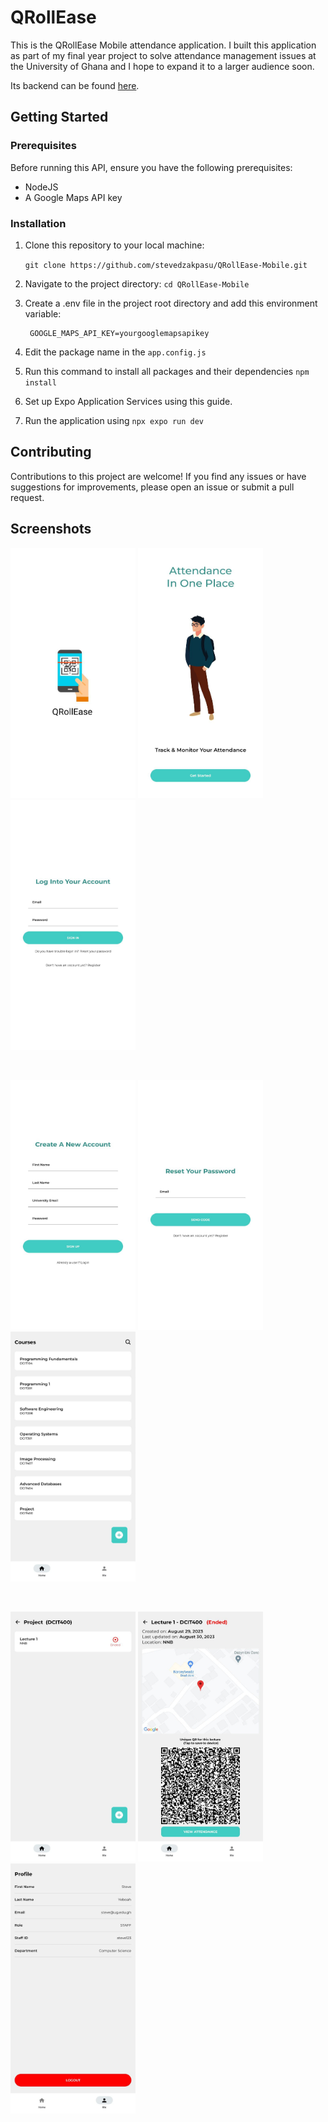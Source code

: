 # QRollEase

This is the QRollEase Mobile attendance application. I built this application as part of my final year project to solve attendance management issues at the University of Ghana and I hope to expand it to a larger audience soon.

Its backend can be found [here](https://github.com/stevedzakpasu/QRollEase-Backend).

## Getting Started

### Prerequisites

Before running this API, ensure you have the following prerequisites:

- NodeJS
- A Google Maps API key

### Installation

1. Clone this repository to your local machine:

   `git clone https://github.com/stevedzakpasu/QRollEase-Mobile.git`

2. Navigate to the project directory:
   `cd QRollEase-Mobile`

3. Create a .env file in the project root directory and add this environment variable:

   ```
    GOOGLE_MAPS_API_KEY=yourgooglemapsapikey
   ```

4. Edit the package name in the `app.config.js`

5. Run this command to install all packages and their dependencies
   `npm install`

6. Set up Expo Application Services using this guide.

7. Run the application using `npx expo run dev`

## Contributing

Contributions to this project are welcome! If you find any issues or have suggestions for improvements, please open an issue or submit a pull request.

## Screenshots

<p float="left">
  <img src="/screenshots/screenshot1.jpg" width="200" height="400" />
  <img src="/screenshots/screenshot2.jpg" width="200" height="400" />
  <img src="/screenshots/screenshot3.jpg" width="200" height="400" />
</p>

<br>

<p float="left">
  <img src="/screenshots/screenshot4.jpg" width="200" height="400" />
  <img src="/screenshots/screenshot5.jpg" width="200" height="400" />
  <img src="/screenshots/screenshot6.jpg" width="200" height="400" />
</p>

<br>

<p float="left">
  <img src="/screenshots/screenshot7.jpg" width="200" height="400" />
  <img src="/screenshots/screenshot8.jpg" width="200" height="400" />
  <img src="/screenshots/screenshot9.jpg" width="200" height="400" />
</p>

<br>
